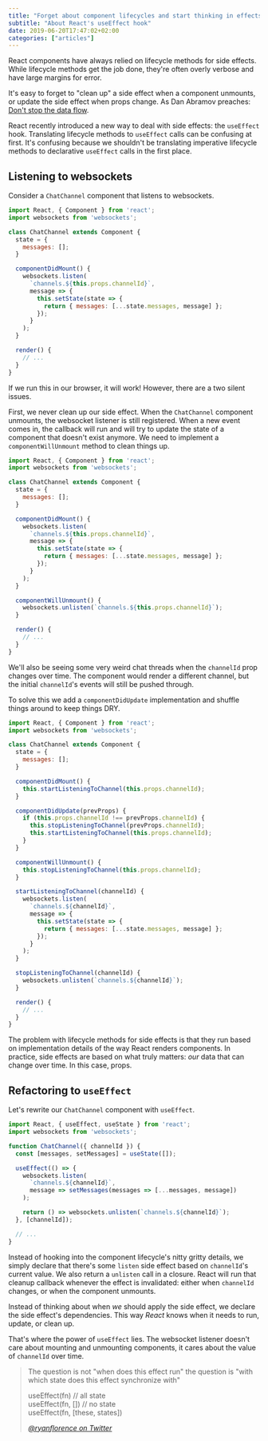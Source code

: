 ```yaml
---
title: "Forget about component lifecycles and start thinking in effects"
subtitle: "About React's useEffect hook"
date: 2019-06-20T17:47:02+02:00
categories: ["articles"]
---
```


React components have always relied on lifecycle methods for side effects. While lifecycle methods get the job done, they're often overly verbose and have large margins for error.

It's easy to forget to "clean up" a side effect when a component unmounts, or update the side effect when props change. As Dan Abramov preaches: [Don't stop the data flow](https://overreacted.io/writing-resilient-components/#principle-1-dont-stop-the-data-flow).

React recently introduced a new way to deal with side effects: the `useEffect` hook. Translating lifecycle methods to `useEffect` calls can be confusing at first. It's confusing because we shouldn't be translating imperative lifecycle methods to declarative `useEffect` calls in the first place.

<!--more-->

## Listening to websockets

Consider a `ChatChannel` component that listens to websockets.

```js
import React, { Component } from 'react';
import websockets from 'websockets';

class ChatChannel extends Component {
  state = {
    messages: [];
  }

  componentDidMount() {
    websockets.listen(
      `channels.${this.props.channelId}`,
      message => {
        this.setState(state => {
          return { messages: [...state.messages, message] };
        });
      }
    );
  }

  render() {
    // ...
  }
}
```

If we run this in our browser, it will work! However, there are a two silent issues.

First, we never clean up our side effect. When the `ChatChannel` component unmounts, the websocket listener is still registered. When a new event comes in, the callback will run and will try to update the state of a component that doesn't exist anymore. We need to implement a `componentWillUnmount` method to clean things up.

```js
import React, { Component } from 'react';
import websockets from 'websockets';

class ChatChannel extends Component {
  state = {
    messages: [];
  }

  componentDidMount() {
    websockets.listen(
      `channels.${this.props.channelId}`,
      message => {
        this.setState(state => {
          return { messages: [...state.messages, message] };
        });
      }
    );
  }

  componentWillUnmount() {
    websockets.unlisten(`channels.${this.props.channelId}`);
  }

  render() {
    // ...
  }
}
```

We'll also be seeing some very weird chat threads when the `channelId` prop changes over time. The component would render a different channel, but the initial `channelId`'s events will still be pushed through.

To solve this we add a `componentDidUpdate` implementation and shuffle things around to keep things DRY.

```js
import React, { Component } from 'react';
import websockets from 'websockets';

class ChatChannel extends Component {
  state = {
    messages: [];
  }

  componentDidMount() {
    this.startListeningToChannel(this.props.channelId);
  }

  componentDidUpdate(prevProps) {
    if (this.props.channelId !== prevProps.channelId) {
      this.stopListeningToChannel(prevProps.channelId);
      this.startListeningToChannel(this.props.channelId);
    }
  }

  componentWillUnmount() {
    this.stopListeningToChannel(this.props.channelId);
  }

  startListeningToChannel(channelId) {
    websockets.listen(
      `channels.${channelId}`,
      message => {
        this.setState(state => {
          return { messages: [...state.messages, message] };
        });
      }
    );
  }

  stopListeningToChannel(channelId) {
    websockets.unlisten(`channels.${channelId}`);
  }

  render() {
    // ...
  }
}
```

The problem with lifecycle methods for side effects is that they run based on implementation details of the way React renders components. In practice, side effects are based on what truly matters: *our* data that can change over time. In this case, props.

## Refactoring to `useEffect`

Let's rewrite our `ChatChannel` component with `useEffect`.

```jsx
import React, { useEffect, useState } from 'react';
import websockets from 'websockets';

function ChatChannel({ channelId }) {
  const [messages, setMessages] = useState([]);

  useEffect(() => {
    websockets.listen(
      `channels.${channelId}`,
      message => setMessages(messages => [...messages, message])
    );

    return () => websockets.unlisten(`channels.${channelId}`);
  }, [channelId]);

  // ...
}
```

Instead of hooking into the component lifecycle's nitty gritty details, we simply declare that there's some `listen` side effect based on `channelId`'s current value. We also return a `unlisten` call in a closure. React will run that cleanup callback whenever the effect is invalidated: either when `channelId` changes, or when the component unmounts.

Instead of thinking about when *we* should apply the side effect, we declare the side effect's dependencies. This way *React* knows when it needs to run, update, or clean up.

That's where the power of `useEffect` lies. The websocket listener doesn't care about mounting and unmounting components, it cares about the value of `channelId` over time.

> The question is not "when does this effect run" the question is "with which state does this effect synchronize with"
>
> useEffect(fn) // all state<br> useEffect(fn, []) // no state<br> useEffect(fn, [these, states])
>
> <cite><a href="https://twitter.com/ryanflorence/status/1125041041063665666">@ryanflorence on Twitter</a></cite>
</blockquote>
